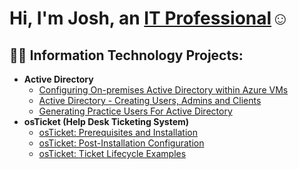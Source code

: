 <h1>Hi, I'm Josh, an <a href="https://linkedin.com/in/Josh">IT Professional</a>☺</h1>

<h2>👨‍💻 Information Technology Projects:</h2>

- <b>Active Directory</b>
  - [Configuring On-premises Active Directory within Azure VMs](https://github.com/Josh-arendt/configure_ad)
  - [Active Directory - Creating Users, Admins and Clients](https://github.com/Josh-arendt/AD_Creating_Users_Admins_Clients)
  - [Generating Practice Users For Active Directory](https://github.com/Josh-arendt/Generating_Practice_Users_For_AD/blob/main/README.md)
- <b>osTicket (Help Desk Ticketing System)</b>
  - [osTicket: Prerequisites and Installation](https://github.com/Josh-arendt/osTicket_Prereqs_Installation)
  - [osTicket: Post-Installation Configuration](https://github.com/joshmadakorcc/post-install-config)
  - [osTicket: Ticket Lifecycle Examples](https://github.com/joshmadakorcc/ticket-lifecycle)



